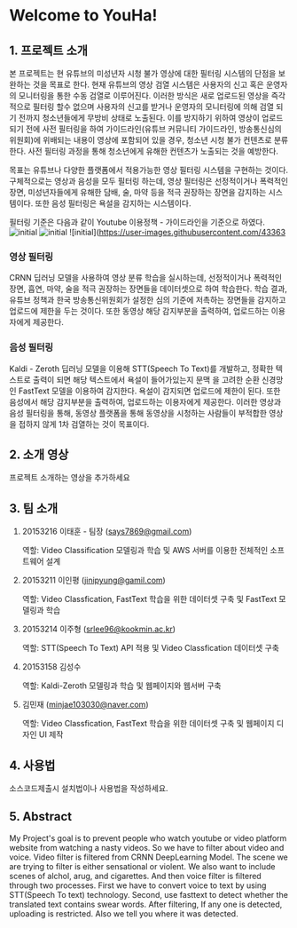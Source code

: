 # Welcome to YouHa! 

## 1. 프로젝트 소개

본 프로젝트는 현 유튜브의 미성년자 시청 불가 영상에 대한 필터링 시스템의 단점을 보완하는 것을 목표로 한다. 현재 유튜브의 영상 검열 시스템은 사용자의 신고 혹은 운영자의 모니터링을 통한 수동 검열로 이루어진다. 이러한 방식은 새로 업로드된 영상을 즉각적으로 필터링 할수 없으며 사용자의 신고를 받거나 운영자의 모니터링에 의해 검열 되기 전까지 청소년들에게 무방비 상태로 노출된다. 이를 방지하기 위하여 영상이 업로드되기 전에 사전 필터링을 하여 가이드라인(유튜브 커뮤니티 가이드라인, 방송통신심의위원회)에 위배되는 내용이 영상에 포함되어 있을 경우, 청소년 시청 불가 컨텐츠로 분류한다. 사전 필터링 과정을 통해 청소년에게 유해한 컨텐츠가 노출되는 것을 예방한다.  

목표는 유튜브나 다양한 플랫폼에서 적용가능한 영상 필터링 시스템을 구현하는 것이다. 구체적으로는 영상과 음성을 모두 필터링 하는데, 영상 필터링은 선정적이거나 폭력적인 장면, 미성년자들에게 유해한 담배, 술, 마약 등을 적극 권장하는 장면을 감지하는 시스템이다. 또한 음성 필터링은 욕설을 감지하는 시스템이다.

필터링 기준은 다음과 같이 Youtube 이용정책 - 가이드라인을 기준으로 하였다.
![initial](https://user-images.githubusercontent.com/43363576/76519484-721ae200-64a4-11ea-96f5-e07e83e0b977.PNG)
![initial](https://user-images.githubusercontent.com/43363576/76515517-0aad6400-649d-11ea-8f1c-0e5e6bd9ef1b.PNG)
![initial](https://user-images.githubusercontent.com/43363

### 영상 필터링
  CRNN 딥러닝 모델을 사용하여 영상 분류 학습을 실시하는데, 선정적이거나 폭력적인 장면, 흡연, 마약, 술을 적극 권장하는 장면들을 데이터셋으로 
  하여 학습한다. 학습 결과, 유튜브 정책과 한국 방송통신위원회가 설정한 심의 기준에 저촉하는 장면들을 감지하고 업로드에 제한을 두는 것이다. 
  또한 동영상 해당 감지부분을 출력하여, 업로드하는 이용자에게 제공한다.

### 음성 필터링
  Kaldi - Zeroth 딥러닝 모델을 이용해 STT(Speech To Text)를 개발하고, 정확한 텍스트로 출력이 되면 해당 텍스트에서 욕설이 들어가있는지 문맥
  을 고려한 순환 신경망인 FastText 모델을 이용하여 감지한다. 욕설이 감지되면 업로드에 제한이 된다. 또한 음성에서 해당 감지부분을 출력하여,
  업로드하는 이용자에게 제공한다. 이러한 영상과 음성 필터링을 통해, 동영상 플랫폼을 통해 동영상을 시청하는 사람들이 부적합한 영상을 접하지
  않게 1차 검열하는 것이 목표이다.

## 2. 소개 영상

프로젝트 소개하는 영상을 추가하세요

## 3. 팀 소개

1. 20153216 이태훈 - 팀장 (says7869@gmail.com)  

   역할: Video Classification 모델링과 학습 및 AWS 서버를 이용한 전체적인 소프트웨어 설계

2. 20153211 이인평 (jinipyung@gamil.com) 

   역할: Video Classfication, FastText 학습을 위한 데이터셋 구축 및 FastText 모델링과 학습

3. 20153214 이주형 (srlee96@kookmin.ac.kr) 

   역할: STT(Speech To Text) API 적용 및 Video Classfication 데이터셋 구축

4. 20153158 김성수

   역할: Kaldi-Zeroth 모델링과 학습 및 웹페이지와 웹서버 구축

5. 김민재 (minjae103030@naver.com)

   역할: Video Classfication, FastText 학습을 위한 데이터셋 구축 및 웹페이지 디자인 UI 제작

## 4. 사용법

소스코드제출시 설치법이나 사용법을 작성하세요.

## 5. Abstract

My Project's goal is to prevent people who watch youtube or video platform website from watching a nasty videos. So we have to filter about video and voice. Video filter is filtered from CRNN DeepLearning Model. The scene we are trying to filter is either sensational or violent. We also want to include scenes of alchol, arug, and cigarettes. And then voice filter  is filtered through two processes. First we have to convert voice to text by using STT(Speech To text) technology. Second, use fasttext to detect whether the translated text contains swear words. After filtering, If any one is detected, uploading is restricted. Also we tell you where it was detected.
